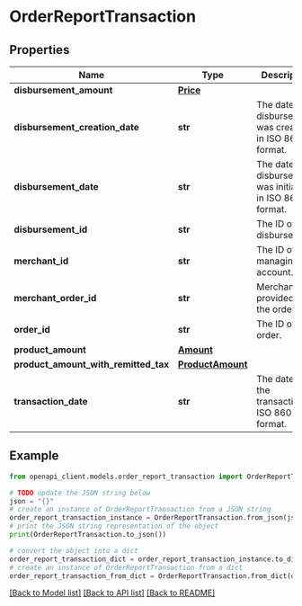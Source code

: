 # OrderReportTransaction


## Properties

Name | Type | Description | Notes
------------ | ------------- | ------------- | -------------
**disbursement_amount** | [**Price**](Price.md) |  | [optional] 
**disbursement_creation_date** | **str** | The date the disbursement was created, in ISO 8601 format. | [optional] 
**disbursement_date** | **str** | The date the disbursement was initiated, in ISO 8601 format. | [optional] 
**disbursement_id** | **str** | The ID of the disbursement. | [optional] 
**merchant_id** | **str** | The ID of the managing account. | [optional] 
**merchant_order_id** | **str** | Merchant-provided ID of the order. | [optional] 
**order_id** | **str** | The ID of the order. | [optional] 
**product_amount** | [**Amount**](Amount.md) |  | [optional] 
**product_amount_with_remitted_tax** | [**ProductAmount**](ProductAmount.md) |  | [optional] 
**transaction_date** | **str** | The date of the transaction, in ISO 8601 format. | [optional] 

## Example

```python
from openapi_client.models.order_report_transaction import OrderReportTransaction

# TODO update the JSON string below
json = "{}"
# create an instance of OrderReportTransaction from a JSON string
order_report_transaction_instance = OrderReportTransaction.from_json(json)
# print the JSON string representation of the object
print(OrderReportTransaction.to_json())

# convert the object into a dict
order_report_transaction_dict = order_report_transaction_instance.to_dict()
# create an instance of OrderReportTransaction from a dict
order_report_transaction_from_dict = OrderReportTransaction.from_dict(order_report_transaction_dict)
```
[[Back to Model list]](../README.md#documentation-for-models) [[Back to API list]](../README.md#documentation-for-api-endpoints) [[Back to README]](../README.md)


